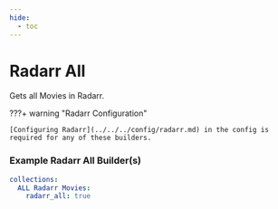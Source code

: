 ```yaml
---
hide:
  - toc
---
```

# Radarr All

Gets all Movies in Radarr.

???+ warning "Radarr Configuration"

    [Configuring Radarr](../../../config/radarr.md) in the config is required for any of these builders.

### Example Radarr All Builder(s)

```yaml
collections:
  ALL Radarr Movies:
    radarr_all: true
```
